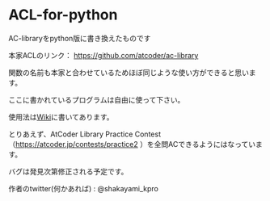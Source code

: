 # ACL-for-python

AC-libraryをpython版に書き換えたものです

本家ACLのリンク：
https://github.com/atcoder/ac-library

関数の名前も本家と合わせているためほぼ同じような使い方ができると思います。

ここに書かれているプログラムは自由に使って下さい。

使用法は[Wiki](https://github.com/shakayami/ACL-for-python/wiki)に書いてあります。

とりあえず、AtCoder Library Practice Contest（https://atcoder.jp/contests/practice2 ）を全問ACできるようにはなっています。

バグは発見次第修正される予定です。

作者のtwitter(何かあれば) : @shakayami_kpro
